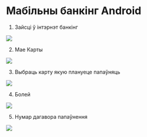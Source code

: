 # Мабільны банкінг Android

1. Зайсці ў інтэрнэт банкінг

![](1.prior.login.android.jpg)

2. Мае Карты

![](2.prior.main.android.jpg)

3. Выбраць карту якую плануеце папаўняць

![](3.prior.cards.android.jpg)

4. Болей

![](4.prior.card.android.jpg)

5. Нумар дагавора папаўнення

![](5.prior.cardinfo.android.jpg)
